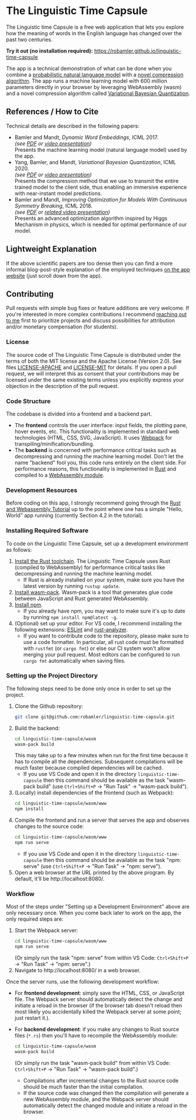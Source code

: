 # The Linguistic Time Capsule

The Linguistic time Capsule is a free web application that lets you explore how the meaning of words in the English language has changed over the past two centuries.

**Try it out (no installation required):**
<https://robamler.github.io/linguistic-time-capsule>

The app is a technical demonstration of what can be done when you combine a [probabilistic natural language model](https://robamler.github.io/files/bamler-dynamic-word-embeddings-icml-2017.pdf) with a [novel compression algorithm](https://robamler.github.io/files/yang-vbq-icml-2020.pdf).
The app runs a machine learning model with 600 million parameters directly in your browser by leveraging WebAssembly (wasm) and a novel compression algorithm called [Variational Bayesian Quantization](https://robamler.github.io/files/yang-vbq-icml-2020.pdf).

## References / How to Cite

Technical details are described in the following papers:

- Bamler and Mandt, *Dynamic Word Embeddings*, ICML 2017. <br>
  *(see [PDF](https://robamler.github.io/files/bamler-dynamic-word-embeddings-icml-2017.pdf) or [video presentation](https://vimeo.com/240776794))* <br>
  Presents the machine learning model (natural language model) used by the app.
- Yang, Bamler, and Mandt, *Variational Bayesian Quantization*, ICML 2020. <br>
  *(see [PDF](https://robamler.github.io/files/yang-vbq-icml-2020.pdf) or [video presentation](https://icml.cc/virtual/2020/poster/6764))* <br>
  Presents the compression method that we use to transmit the entire trained model to the client side, thus enabling an immersive experience with near-instant model predictions.
- Bamler and Mandt, *Improving Optimization for Models With Continuous Symmetry Breaking*, ICML 2018. <br>
  *(see [PDF](https://robamler.github.io/files/bamler-goldstone-gd-icml-2018.pdf) or [related video presentation](https://robamler.github.io/videos/bamler-mandt-qft-of-representation-learning.mp4))* <br>
  Presents an advanced optimization algorithm inspired by Higgs Mechanism in physics, which is needed for optimal performance of our model.

## Lightweight Explanation

If the above scientific papers are too dense then you can find a more informal blog-post-style explanation of the employed techniques [on the app website](https://robamler.github.io/linguistic-time-capsule) (just scroll down from the app).

## Contributing

Pull requests with simple bug fixes or feature additions are very welcome.
If you're interested in more complex contributions I recommend [reaching out to me](https://robamler.github.io) first to prioritize projects and discuss possibilities for attribution and/or monetary compensation (for students).

### License

The source code of The Linguistic Time Capsule is distributed under the terms of both the MIT license and the Apache License (Version 2.0).
See files [LICENSE-APACHE](LICENSE-APACHE) and [LICENSE-MIT](LICENSE-MIT) for details.
If you open a pull request, we will interpret this as consent that your contributions may be licensed under the same existing terms unless you explicitly express your objection in the description of the pull request.

### Code Structure

The codebase is divided into a frontend and a backend part.

- The **frontend** controls the user interface: input fields, the plotting pane, hover events, etc.
  This functionality is implemented in standard web technologies (HTML, CSS, SVG, JavaScript).
  It uses [Webpack](https://webpack.js.org/) for transpiling/minification/bundling.
- The **backend** is concerned with performance critical tasks such as decompressing and running the machine learning model.
  Don't let the name "backend" fool you, this code runs entirely on the client side.
  For performance reasons, this functionality is implemented in [Rust](https://www.rust-lang.org/) and compiled to a [WebAssembly module](https://webassembly.org/).


### Development Resources

Before coding on this app, I strongly recommend going through the [Rust and Webassembly Tutorial](https://rustwasm.github.io/docs/book/introduction.html) up to the point where one has a simple "Hello, World" app running (currently Section 4.2 in the tutorial).

### Installing Required Software

To code on the Linguistic Time Capsule, set up a development environment as follows:

1. [Install the Rust toolchain](https://rustup.rs/).
   The Linguistic Time Capsule uses Rust (compiled to WebAssembly) for performance critical tasks like decompressing and running the machine learning model.
   - If Rust is already installed on your system, make sure you have the latest version by running `rustup update`.
2. [Install wasm-pack](https://rustwasm.github.io/wasm-pack/installer/).
   Wasm-pack is a tool that generates glue code between JavaScript and Rust generated WebAssembly.
3. [Install npm](https://www.npmjs.com/get-npm).
   - If you already have npm, you may want to make sure it's up to date by running `npm install npm@latest -g`.
4. (Optional) set up your editor.
   For VS code, I recommend installing the following extensions: [ESLint](https://marketplace.visualstudio.com/items?itemName=dbaeumer.vscode-eslint) and [rust-analyzer](https://marketplace.visualstudio.com/items?itemName=matklad.rust-analyzer).
   - If you want to contribute code to the repository, please make sure to use a code formatter.
     In particular, all rust code must be formatted with `rustfmt` (or `cargo fmt`) or else our CI system won't allow merging your pull request.
     Most editors can be configured to run `cargo fmt` automatically when saving files.

### Setting up the Project Directory

The following steps need to be done only once in order to set up the project.

1. Clone the Github repository:
   ```bash
   git clone git@github.com:robamler/linguistic-time-capsule.git
   ```
3. Build the backend:
   ```bash
   cd linguistic-time-capsule/wasm
   wasm-pack build
   ```
   This may take up to a few minutes when run for the first time because it has to compile all the dependencies.
   Subsequent compilations will be much faster because compiled dependencies will be cached.
   - If you use VS Code and open it in the directory `linguistic-time-capsule` then this command should be available as the task "wasm-pack build" (use `Ctrl+Shift+P` → "Run Task" → "wasm-pack build").
4. (Locally) install dependencies of the frontend (such as Webpack):
   ```bash
   cd linguistic-time-capsule/wasm/www
   npm install
   ```
5. Compile the frontend and run a server that serves the app and observes changes to the source code:
   ```bash
   cd linguistic-time-capsule/wasm/www
   npm run serve
   ```
   - If you use VS Code and open it in the directory `linguistic-time-capsule` then this command should be available as the task "npm: serve" (use `Ctrl+Shift+P` → "Run Task" → "npm: serve").
6. Open a web browser at the URL printed by the above program.
   By default, it'll be http://localhost:8080/.

### Workflow

Most of the steps under "Setting up a Development Environment" above are only necessary once.
When you come back later to work on the app, the only required steps are:

1. Start the Webpack server:
   ```bash
   cd linguistic-time-capsule/wasm/www
   npm run serve
   ```
   (Or simply run the task "npm: serve" from within VS Code: `Ctrl+Shift+P` → "Run Task" → "npm: serve".)
2. Navigate to http://localhost:8080/ in a web browser.

Once the server runs, use the following development workflow:

- For **frontend development**:
simply save the HTML, CSS, or JavaScript file.
  The Webpack server should automatically detect the change and initiate a reload in the browser (if the browser tab doesn't reload then most likely you accidentally killed the Webpack server at some point; just restart it.).

- For **backend development**:
if you make any changes to Rust source files (`*.rs`) then you'll have to recompile the WebAssembly module:
  ```bash
  cd linguistic-time-capsule/wasm
  wasm-pack build
  ```
  (Or simply run the task "wasm-pack build" from within VS Code: `Ctrl+Shift+P` → "Run Task" → "wasm-pack build".)
  - Compilations after incremental changes to the Rust source code should be much faster than the initial compilation.
  - If the source code was changed then the compilation will generate a new WebAssembly module, and the Webpack server should automatically detect the changed module and initiate a reload in the browser.
